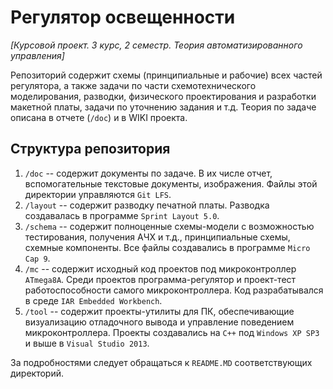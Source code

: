 # Регулятор освещенности

_[Курсовой проект. 3 курс, 2 семестр. Теория автоматизированного управления]_

Репозиторий содержит схемы (принципиальные и рабочие) всех частей регулятора, а также задачи по части схемотехнического моделирования, разводки, физического проектирования и разработки макетной платы, задачи по уточнению задания и т.д. Теория по задаче описана в отчете (`/doc`) и в WIKI проекта.

## Структура репозитория

1. `/doc` -- содержит документы по задаче. В их числе отчет, вспомогательные текстовые документы, изображения. Файлы этой директории управляются `Git LFS`.
2. `/layout` -- содержит разводку печатной платы. Разводка создавалась в программе `Sprint Layout 5.0`.
3. `/schema` -- содержит полноценные схемы-модели с возможностью тестирования, получения АЧХ и т.д., принципиальные схемы, схемные компоненты. Все файлы создавались в программе `Micro Cap 9`.
4. `/mc` -- содержит исходный код проектов под микроконтроллер `ATmega8A`. Среди проектов программа-регулятор и проект-тест работоспособности самого микроконтроллера. Код разрабатывался в среде `IAR Embedded Workbench`.
5. `/tool` -- содержит проекты-утилиты для ПК, обеспечивающие визуализацию отладочного вывода и управление поведением микроконтроллера. Проекты создавались на `C++` под `Windows XP SP3` и выше в `Visual Studio 2013`.

За подробностями следует обращаться к `README.MD` соответствующих директорий.
